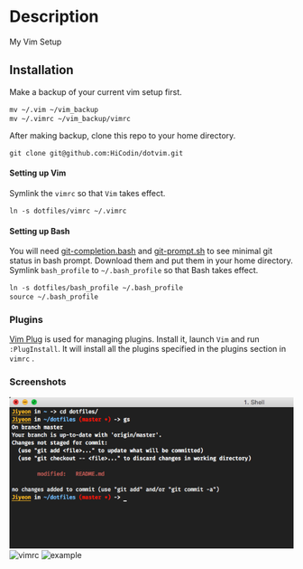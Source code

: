 # Description

My Vim Setup

## Installation

Make a backup of your current vim setup first. 

```    
mv ~/.vim ~/vim_backup
mv ~/.vimrc ~/vim_backup/vimrc
```

After making backup, clone this repo to your home directory.

```
git clone git@github.com:HiCodin/dotvim.git 
```

#### Setting up Vim
Symlink the `vimrc` so that `Vim` takes effect.

```
ln -s dotfiles/vimrc ~/.vimrc
```

#### Setting up Bash

You will need [git-completion.bash](https://raw.githubusercontent.com/git/git/master/contrib/completion/git-completion.bash) and [git-prompt.sh](https://raw.githubusercontent.com/git/git/master/contrib/completion/git-prompt.sh) to see minimal git status in bash prompt.
Download them and put them in your home directory. 
Symlink `bash_profile` to `~/.bash_profile` so that Bash takes effect.

```
ln -s dotfiles/bash_profile ~/.bash_profile
source ~/.bash_profile
```

### Plugins 

[Vim Plug](https://github.com/junegunn/vim-plug) is used for managing plugins.
Install it, launch `Vim` and run `:PlugInstall`. 
It will install all the plugins specified in the plugins section in `vimrc` .

### Screenshots

![simple-bash-prompt](https://raw.githubusercontent.com/HiCodin/dotfiles/master/simple-bash-prompt.png)
![vimrc](https://cloud.githubusercontent.com/assets/13816418/9427648/8fb59fe6-49ae-11e5-8ac0-181664c65d3d.png)
![example](https://cloud.githubusercontent.com/assets/13816418/9427647/8f72f902-49ae-11e5-8cc7-f9baca9c6275.png)

